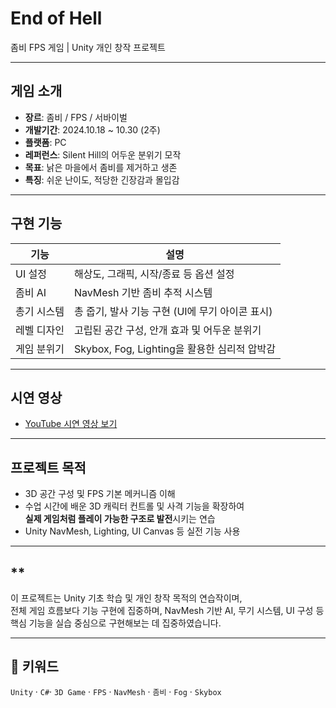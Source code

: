 #  End of Hell  
좀비 FPS 게임 | Unity 개인 창작 프로젝트  

---

##  게임 소개

- **장르**: 좀비 / FPS / 서바이벌
- **개발기간**: 2024.10.18 ~ 10.30 (2주) 
- **플랫폼**: PC  
- **레퍼런스**: Silent Hill의 어두운 분위기 모작  
- **목표**: 낡은 마을에서 좀비를 제거하고 생존  
- **특징**: 쉬운 난이도, 적당한 긴장감과 몰입감  


---

##  구현 기능

| 기능 | 설명 |
|------|------|
| UI 설정 | 해상도, 그래픽, 시작/종료 등 옵션 설정 |
| 좀비 AI | NavMesh 기반 좀비 추적 시스템 |
| 총기 시스템 | 총 줍기, 발사 기능 구현 (UI에 무기 아이콘 표시) |
| 레벨 디자인 | 고립된 공간 구성, 안개 효과 및 어두운 분위기 |
| 게임 분위기 | Skybox, Fog, Lighting을 활용한 심리적 압박감 | 

---

## 시연 영상
- [YouTube 시연 영상 보기](https://youtu.be/xAHx-Yqrb4k)

---

##  프로젝트 목적

- 3D 공간 구성 및 FPS 기본 메커니즘 이해
- 수업 시간에 배운 3D 캐릭터 컨트롤 및 사격 기능을 확장하여  
  **실제 게임처럼 플레이 가능한 구조로 발전**시키는 연습
- Unity NavMesh, Lighting, UI Canvas 등 실전 기능 사용

---

## **

이 프로젝트는 Unity 기초 학습 및 개인 창작 목적의 연습작이며,  
전체 게임 흐름보다 기능 구현에 집중하며, NavMesh 기반 AI, 무기 시스템, UI 구성 등 핵심 기능을 실습 중심으로 구현해보는 데 집중하였습니다.

---

## 🧠 키워드

`Unity` · `C#`· `3D Game` · `FPS` · `NavMesh` · `좀비` · `Fog` · `Skybox` 
